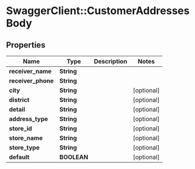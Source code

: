 # SwaggerClient::CustomerAddressesBody

## Properties
Name | Type | Description | Notes
------------ | ------------- | ------------- | -------------
**receiver_name** | **String** |  | 
**receiver_phone** | **String** |  | 
**city** | **String** |  | [optional] 
**district** | **String** |  | [optional] 
**detail** | **String** |  | [optional] 
**address_type** | **String** |  | [optional] 
**store_id** | **String** |  | [optional] 
**store_name** | **String** |  | [optional] 
**store_type** | **String** |  | [optional] 
**default** | **BOOLEAN** |  | [optional] 


